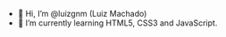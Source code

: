 - 👋 Hi, I’m @luizgnm (Luiz Machado)
- 🌱 I’m currently learning HTML5, CSS3 and JavaScript.

<!---
luizgnm/luizgnm is a ✨ special ✨ repository because its `README.md` (this file) appears on your GitHub profile.
You can click the Preview link to take a look at your changes.
--->
